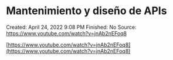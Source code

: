 # Mantenimiento y diseño de APIs

Created: April 24, 2022 9:08 PM
Finished: No
Source: https://www.youtube.com/watch?v=jnAb2nEFoq8

[https://www.youtube.com/watch?v=jnAb2nEFoq8](https://www.youtube.com/watch?v=jnAb2nEFoq8)